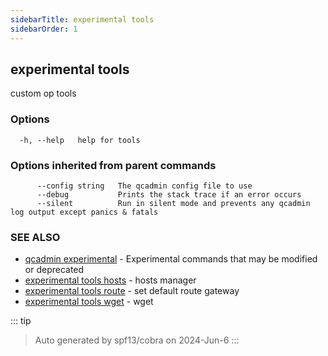 ```yaml
---
sidebarTitle: experimental tools
sidebarOrder: 1
---
```


## experimental tools

custom op tools

### Options

```
  -h, --help   help for tools
```

### Options inherited from parent commands

```
      --config string   The qcadmin config file to use
      --debug           Prints the stack trace if an error occurs
      --silent          Run in silent mode and prevents any qcadmin log output except panics & fatals
```

### SEE ALSO

* [qcadmin experimental](experimental.md)	 - Experimental commands that may be modified or deprecated
* [experimental tools hosts](experimental_tools_hosts.md)	 - hosts manager
* [experimental tools route](experimental_tools_route.md)	 - set default route gateway
* [experimental tools wget](experimental_tools_wget.md)	 - wget

::: tip
>Auto generated by spf13/cobra on 2024-Jun-6
:::